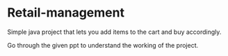 # Retail-management
Simple java project that lets you add items to the cart and buy accordingly.

Go through the given ppt to understand the working of the project.
